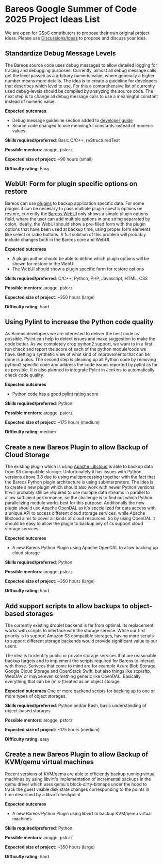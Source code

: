 # Bareos Google Summer of Code 2025 Project Ideas List

We are open for GSoC contributors to propose their own original project ideas.
Please use [Discussions/Ideas](https://github.com/bareos/GSoC2025/discussions/categories/ideas) to propose and discuss your idea.

## Standardize Debug Message Levels

The Bareos source code uses debug messages to allow detailed logging for tracing and debugging purposes.
Currently, almost all debug message calls get the level passed as a arbitrary numeric value, where generally a higher number means more details.
The idea is to create a guideline for developers that describes which level to use.
For this a comprehensive list of currently used debug-levels should be compiled by analyzing the source code.
The next step is to change all debug message calls to use a meaningful constant instead of numeric value.

**Expected outcomes**:
* Debug message guideline section added to [developer guide](https://docs.bareos.org/DeveloperGuide.html)
* Source code changed to use meaningful constants instead of numeric values

**Skills required/preferred**:
Basic C/C++, reStructuredText

**Possible mentors**: arogge, pstorz

**Expected size of project**: ~90 hours (small)

**Difficulty rating**: Easy

## WebUI: Form for plugin specific options on restore

Bareos can use [plugins](https://docs.bareos.org/TasksAndConcepts/Plugins.html#file-daemon-plugins) to backup application specific data.
For some plugins it can be necesary to pass multiple plugin specfic options on restore, currently the [Bareos WebUI](https://docs.bareos.org/IntroductionAndTutorial/BareosWebui.html) only shows a simple plugin options field, where the user can add multiple options in one string separated by colon.
Ideally, the WebUI should show a pre-filled form with the plugin options that have been used at  backup  time, using proper form elements like select or radio buttons.
A full solution of this problem will probably include changes both in the Bareos core and WebUI.

**Expected outcomes**
* A plugin author should be able to define which plugin options will be shown for restore in the WebUI
* The WebUI should show a plugin specific form for restore options

**Skills required/preferred**:
C/C++, Python, PHP, Javascript, HTML, CSS

**Possible mentors**: arogge, pstorz

**Expected size of project**: ~350 hours (large)

**Difficulty rating**: hard

## Using Pylint to increase the Python code quality

As Bareos developers we are interested to deliver the best code as possible.
Pylint can help to detect issues and make suggestion to make the code better.
As we completely drop python2 support, we want to in a first run check and report the score of each of the python module/code we have.
Getting a synthetic view of what kind of improvements that can be done is a plus.
The second step is cleaning up all Python code by removing python2 specific code and address the code issues reported by pylint as far as possible.
It is also planned to integrate Pylint in Jenkins to automatically check code quality.

**Expected outcomes**
* Python code has a good pylint rating score

**Skills required/preferred**:
Python

**Possible mentors**: arogge, pstorz

**Expected size of project**: ~175 hours (medium)

**Difficulty rating**: medium

## Create a new Bareos Plugin to allow Backup of Cloud Storage

The existing plugin which is using [Apache Libcloud](https://libcloud.apache.org/) is able
to backup data from S3 compatible storage. Unfortunately it has issues with Python versions
above 3.8 due to using multiprocessing together with the fact that the Bareos Python plugin
architecture is using subinterpreters.
The idea is to create a new plugin which should also work with newer Python versions.
It will probably still be required to use multiple data streams in parallel to allow sufficient
performance, so the challenge is to find out which Python parallelizing module works best for this purpose.
Additionally the new plugin should use [Apache OpenDAL](https://opendal.apache.org/) as it's
specialized for data access with a unique API to access different cloud storage services,
while Apache libcloud aims to cover all kinds of cloud resources.
So by using OpenDAL it should be easy to allow the plugin to backup any of its support
cloud storage services.

**Expected outcomes**
* A new Bareos Python Plugin using Apache OpenDAL to allow backing up cloud storage

**Skills required/preferred**:
Python

**Possible mentors**: arogge, pstorz

**Expected size of project**: ~350 hours (large)

**Difficulty rating**: hard

## Add support scripts to allow backups to object-based storages

The currently existing droplet backend is far from optimal. Its
replacement works with scripts to interface with the storage service.
While our first priority is to support Amazon S3 compatible storages, having
more scripts to support different storage backends would provide significant
value to our users.

The idea is to identify public or private storage services that are reasonable
backup targets and to implement the scripts required for Bareos to interact
with those.
Serivces that come to mind are for example Azure Blob Storage, Google Cloud
Storage and OpenStack Swift, but also things like scp/sftp, WebDAV or maybe
even something generic like OpenDAL. Basically everything that can be
(mis-)treated as an object storage.

**Expected outcomes**
One or more backend scripts for backing up to one or more types of object
storages.

**Skills required/preferred**:
Python and/or Bash, basic understanding of object-based storages

**Possible mentors**: arogge, pstorz

**Expected size of project**: ~175 hours (medium)

**Difficulty rating**: easy

## Create a new Bareos Plugin to allow Backup of KVM/qemu virtual machines

Recent versions of KVM/qemu are able to efficiently backup running virtual machines
by using libvirt's implementation of incremental backups in the qemu driver which
uses qemu's block-dirty-bitmaps under the hood to track the guest visible disk state
changes corresponding to the points in time described by a libvirt checkpoint.

**Expected outcomes**
* A new Bareos Python Plugin using libvirt to backup KVM/qemu virtual machines

**Skills required/preferred**:
Python

**Possible mentors**: arogge, pstorz

**Expected size of project**: ~350 hours (large)

**Difficulty rating**: hard
